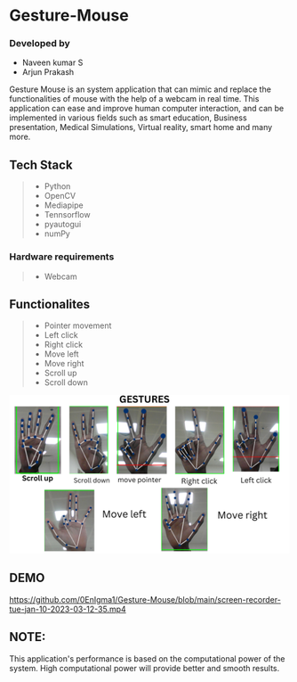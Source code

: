 # Gesture-Mouse

### Developed by

- Naveen kumar S
- Arjun Prakash

Gesture Mouse is an system application that can mimic and replace the functionalities of mouse with the help of a webcam in real time. This application can ease and improve human computer interaction, and can be implemented in various fields such as smart education, Business presentation, Medical Simulations, Virtual reality, smart home and many more. 

## Tech Stack

>- Python
>- OpenCV
>- Mediapipe
>- Tennsorflow
>- pyautogui
>- numPy

### Hardware requirements

>- Webcam

## Functionalites

>- Pointer movement
>- Left click
>- Right click
>- Move left
>- Move right
>- Scroll up
>- Scroll down

<p align = "center">
<img src = "https://github.com/0EnIgma1/Gesture-Mouse/blob/main/GESTURES.png", width = "600">
</p>

## DEMO

https://github.com/0EnIgma1/Gesture-Mouse/blob/main/screen-recorder-tue-jan-10-2023-03-12-35.mp4

## NOTE:

This application's performance is based on the computational power of the system. High computational power will provide better and smooth results.

